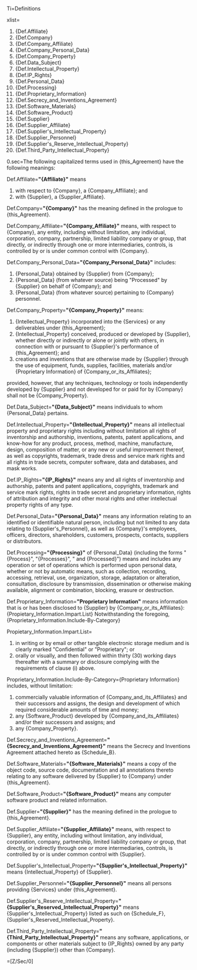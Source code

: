 Ti=Definitions

xlist=<ol><li>{Def.Affiliate}<li>{Def.Company}<li>{Def.Company_Affiliate}<li>{Def.Company_Personal_Data}<li>{Def.Company_Property}<li>{Def.Data_Subject}<li>{Def.Intellectual_Property}<li>{Def.IP_Rights}<li>{Def.Personal_Data}<li>{Def.Processing}<li>{Def.Proprietary_Information}<li>{Def.Secrecy_and_Inventions_Agreement}<li>{Def.Software_Materials}<li>{Def.Software_Product}<li>{Def.Supplier}<li>{Def.Supplier_Affiliate}<li>{Def.Supplier's_Intellectual_Property}<li>{Def.Supplier_Personnel}<li>{Def.Supplier's_Reserve_Intellectual_Property}<li>{Def.Third_Party_Intellectual_Property}</li></ol>

0.sec=The following capitalized terms used in {this_Agreement} have the following meanings:

Def.Affiliate=<b>"{Affiliate}"</b> means<ol><li>with respect to {Company}, a {Company_Affiliate}; and</li><li>with {Supplier}, a {Supplier_Affiliate}.</li></ol>

Def.Company=<b>"{Company}"</b> has the meaning defined in the prologue to {this_Agreement}.

Def.Company_Affiliate=<b>"{Company_Affiliate}"</b> means, with respect to {Company}, any entity, including without limitation, any individual, corporation, company, partnership, limited liability company or group, that directly, or indirectly through one or more intermediaries, controls, is controlled by or is under common control with {Company}.

Def.Company_Personal_Data=<b>"{Company_Personal_Data}"</b> includes: <ol><li>{Personal_Data} obtained by {Supplier} from {Company};</li><li>{Personal_Data} (from whatever source) being "Processed" by {Supplier} on behalf of {Company}; and</li><li>{Personal_Data} (from whatever source) pertaining to {Company} personnel.</li></ol>

Def.Company_Property=<b>"{Company_Property}"</b> means: <ol><li>{Intellectual_Property} incorporated into the {Services} or any deliverables under {this_Agreement};</li><li>{Intellectual_Property} conceived, produced or developed by {Supplier}, whether directly or indirectly or alone or jointly with others, in connection with or pursuant to {Supplier}'s performance of {this_Agreement}; and</li><li>creations and inventions that are otherwise made by {Supplier} through the use of equipment, funds, supplies, facilities, materials and/or {Proprietary Information} of {Company_or_its_Affiliates};</li></ol> provided, however, that any techniques, technology or tools independently developed by {Supplier} and not developed for or paid for by {Company} shall not be {Company_Property}.

Def.Data_Subject=<b>"{Data_Subject}"</b> means individuals to whom {Personal_Data} pertains.

Def.Intellectual_Property=<b>"{Intellectual_Property}"</b> means all intellectual property and proprietary rights including without limitation all rights of inventorship and authorship, inventions, patents, patent applications, and know-how for any product, process, method, machine, manufacture, design, composition of matter, or any new or useful improvement thereof, as well as copyrights, trademark, trade dress and service mark rights and all rights in trade secrets, computer software, data and databases, and mask works. 

Def.IP_Rights=<b>"{IP_Rights}"</b> means any and all rights of inventorship and authorship, patents and patent applications, copyrights, trademark and service mark rights, rights in trade secret and proprietary information, rights of attribution and integrity and other moral rights and other intellectual property rights of any type.

Def.Personal_Data=<b>"{Personal_Data}"</b> means any information relating to an identified or identifiable natural person, including but not limited to any data relating to {Supplier's_Personnel}, as well as {Company}'s employees, officers, directors, shareholders, customers, prospects, contacts, suppliers or distributors.

Def.Processing=<b>"{Processing}"</b> of {Personal_Data} (including the forms "{Process}", "{Processes}", " and {Processed}") means and includes any operation or set of operations which is performed upon personal data, whether or not by automatic means, such as collection, recording, accessing, retrieval, use, organization, storage, adaptation or alteration, consultation, disclosure by transmission, dissemination or otherwise making available, alignment or combination, blocking, erasure or destruction.

Def.Proprietary_Information=<b>"Proprietary Information"</b> means information that is or has been disclosed to {Supplier} by {Company_or_its_Affiliates}: {Propietary_Information.Impart.List}  Notwithstanding the foregoing, {Proprietary_Information.Include-By-Category}

Propietary_Information.Impart.List=<ol><li>in writing or by email or other tangible electronic storage medium and is clearly marked "Confidential" or "Proprietary"; or</li><li>orally or visually, and then followed within thirty (30) working days thereafter with a summary or disclosure complying with the requirements of clause (i) above.</li></ol> 

Proprietary_Information.Include-By-Category={Proprietary Information} includes, without limitation: <ol><li>commercially valuable information of {Company_and_its_Affiliates} and their successors and assigns, the design and development of which required considerable amounts of time and money;</li><li>any {Software_Product} developed by {Company_and_its_Affiliates} and/or their successors and assigns; and </li><li>any {Company_Property}.</li></ol>

Def.Secrecy_and_Inventions_Agreement=<b>"{Secrecy_and_Inventions_Agreement}"</b> means the Secrecy and Inventions Agreement attached hereto as {Schedule_B}.

Def.Software_Materials=<b>"{Software_Materials}"</b> means a copy of the object code, source code, documentation and all annotations thereto relating to any software delivered by {Supplier}  to {Company} under {this_Agreement}.

Def.Software_Product=<b>"{Software_Product}"</b> means any computer software product and related information.

Def.Supplier=<b>"{Supplier}"</b> has the meaning defined in the prologue to {this_Agreement}.

Def.Supplier_Affiliate=<b>"{Supplier_Affiliate}"</b> means, with respect to {Supplier}, any entity, including without limitation, any individual, corporation, company, partnership, limited liability company or group, that directly, or indirectly through one or more intermediaries, controls, is controlled by or is under common control with {Supplier}.

Def.Supplier's_Intellectual_Property=<b>"{Supplier's_Intellectual_Property}"</b> means {Intellectual_Property} of {Supplier}.

Def.Supplier_Personnel=<b>"{Supplier_Personnel}"</b> means all persons providing {Services} under {this_Agreement}.

Def.Supplier's_Reserve_Intellectual_Property=<b>"{Supplier's_Reserved_Intellectual_Property}"</b> means {Supplier's_Intellectual_Property} listed as such on {Schedule_F}, {Supplier's_Reserved_Intellectual_Property}.


Def.Third_Party_Intellectual_Property=<b>"{Third_Party_Intellectual_Property}"</b> means any software, applications, or components or other materials subject to {IP_Rights} owned by any party (including {Supplier}) other than {Company}.

=[Z/Sec/0]